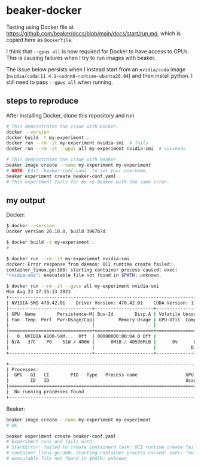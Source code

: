 # beaker-docker

Testing using Docker file at https://github.com/beaker/docs/blob/main/docs/start/run.md, which is copied here as `Dockerfile`.

I think that `--gpus all` is now required for Docker to have access to GPUs. This is causing failures when I try to run images with beaker.

The issue below persists when I instead start from an `nvidia/cuda` image (`nvidia/cuda:11.4.1-cudnn8-runtime-ubuntu20.04`) and then install python. I still need to pass `--gpus all` when running.

## steps to reproduce

After installing Docker, clone this repository and run

```bash
# This demonstrates the issue with Docker.
docker --version
docker build -t my-experiment .
docker run --rm -it my-experiment nvidia-smi  # fails
docker run --rm -it --gpus all my-experiment nvidia-smi  # succeeds

# This demonstrates the issue with Beaker.
beaker image create --name my-experiment my-experiment
# NOTE: Edit `beaker-conf.yaml` to set your username.
beaker experiment create beaker-conf.yaml
# This experiment fails for me on Beaker with the same error.
```

## my output

Docker:

```bash
$ docker --version
Docker version 20.10.8, build 3967b7d

$ docker build -t my-experiment .
# ...

$ docker run --rm -it my-experiment nvidia-smi
docker: Error response from daemon: OCI runtime create failed:
container_linux.go:380: starting container process caused: exec:
"nvidia-smi": executable file not found in $PATH: unknown.

$ docker run --rm -it --gpus all my-experiment nvidia-smi
Mon Aug 23 17:35:13 2021
+-----------------------------------------------------------------------------+
| NVIDIA-SMI 470.42.01    Driver Version: 470.42.01    CUDA Version: 11.4     |
|-------------------------------+----------------------+----------------------+
| GPU  Name        Persistence-M| Bus-Id        Disp.A | Volatile Uncorr. ECC |
| Fan  Temp  Perf  Pwr:Usage/Cap|         Memory-Usage | GPU-Util  Compute M. |
|                               |                      |               MIG M. |
|===============================+======================+======================|
|   0  NVIDIA A100-SXM...  Off  | 00000000:00:04.0 Off |                    0 |
| N/A   37C    P0    51W / 400W |      0MiB / 40536MiB |      0%      Default |
|                               |                      |             Disabled |
+-------------------------------+----------------------+----------------------+

+-----------------------------------------------------------------------------+
| Processes:                                                                  |
|  GPU   GI   CI        PID   Type   Process name                  GPU Memory |
|        ID   ID                                                   Usage      |
|=============================================================================|
|  No running processes found                                                 |
+-----------------------------------------------------------------------------+
```

Beaker:

```bash
beaker image create --name my-experiment my-experiment
# OK

beaker experiment create beaker-conf.yaml
# Experiment runs and fails with:
# StartError: failed to create containerd task: OCI runtime create failed:
# container_linux.go:380: starting container process caused: exec: "nvidia-smi":
# executable file not found in $PATH: unknown
```
